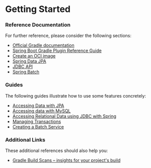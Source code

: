 # Getting Started

### Reference Documentation
For further reference, please consider the following sections:

* [Official Gradle documentation](https://docs.gradle.org)
* [Spring Boot Gradle Plugin Reference Guide](https://docs.spring.io/spring-boot/docs/2.7.4/gradle-plugin/reference/html/)
* [Create an OCI image](https://docs.spring.io/spring-boot/docs/2.7.4/gradle-plugin/reference/html/#build-image)
* [Spring Data JPA](https://docs.spring.io/spring-boot/docs/2.7.4/reference/htmlsingle/#data.sql.jpa-and-spring-data)
* [JDBC API](https://docs.spring.io/spring-boot/docs/2.7.4/reference/htmlsingle/#data.sql)
* [Spring Batch](https://docs.spring.io/spring-boot/docs/2.7.4/reference/htmlsingle/#howto.batch)

### Guides
The following guides illustrate how to use some features concretely:

* [Accessing Data with JPA](https://spring.io/guides/gs/accessing-data-jpa/)
* [Accessing data with MySQL](https://spring.io/guides/gs/accessing-data-mysql/)
* [Accessing Relational Data using JDBC with Spring](https://spring.io/guides/gs/relational-data-access/)
* [Managing Transactions](https://spring.io/guides/gs/managing-transactions/)
* [Creating a Batch Service](https://spring.io/guides/gs/batch-processing/)

### Additional Links
These additional references should also help you:

* [Gradle Build Scans – insights for your project's build](https://scans.gradle.com#gradle)


